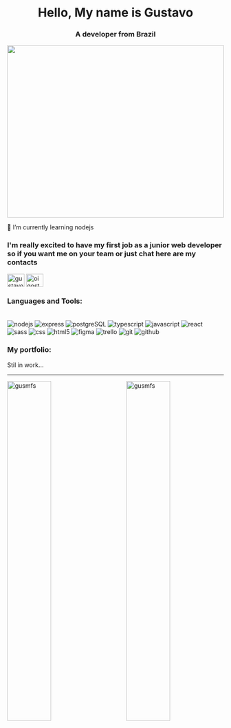 <h1 align="center">Hello, My name is Gustavo</h1>
<h3 align="center">A developer from Brazil</h3>

<img width="100%" height="400" src="https://wallpaperaccess.com/download/lofi-gif-2471364" alt="">

🌱 I’m currently learning nodejs

<h3>I'm really excited to have my first job as a junior web developer so if you want me on your team or just chat here are my contacts</h3>
<p align="left">


<a href="https://www.linkedin.com/in/gustavo-medeiros-abb64a26b/" target="blank"><img align="center" src="https://raw.githubusercontent.com/rahuldkjain/github-profile-readme-generator/master/src/images/icons/Social/linked-in-alt.svg" alt="gustavo-medeiros-abb64a26b" height="30" width="40" /></a>
<a href="https://www.instagram.com/oigostavo/" target="blank"><img align="center" src="https://raw.githubusercontent.com/rahuldkjain/github-profile-readme-generator/master/src/images/icons/Social/instagram.svg" alt="oigostavo" height="30" width="40" /></a>
</p>
<h3 align="left">Languages and Tools:</h3>
<div style="display: flex gap="16px"><br/>
 <img align="center" alt="nodejs" src="https://img.shields.io/badge/Node.js-339933.svg?style=for-the-badge&logo=nodedotjs&logoColor=white"/>
 <img align="center" alt="express" src="https://img.shields.io/badge/Express-000000.svg?style=for-the-badge&logo=Express&logoColor=white"/>
 <img align="center" alt="postgreSQL" src="https://img.shields.io/badge/PostgreSQL-4169E1.svg?style=for-the-badge&logo=PostgreSQL&logoColor=white"/>
 <img align="center" alt="typescript" src="https://img.shields.io/badge/TypeScript-3178C6.svg?style=for-the-badge&logo=TypeScript&logoColor=white"/>
 <img align="center" alt="javascript" src="https://img.shields.io/badge/JavaScript-F7DF1E.svg?style=for-the-badge&logo=JavaScript&logoColor=black"/>
 <img align="center" alt="react" src="https://img.shields.io/badge/React-61DAFB.svg?style=for-the-badge&logo=React&logoColor=black"/>
 <img align="center" alt="sass" src="https://img.shields.io/badge/Sass-CC6699.svg?style=for-the-badge&logo=Sass&logoColor=white"/>
 <img align="center" alt="css" src="https://img.shields.io/badge/CSS3-1572B6.svg?style=for-the-badge&logo=CSS3&logoColor=white"/>
 <img align="center" alt="html5" src="https://img.shields.io/badge/HTML5-E34F26.svg?style=for-the-badge&logo=HTML5&logoColor=white"/>
 <img align="center" alt="figma" src="https://img.shields.io/badge/Figma-F24E1E.svg?style=for-the-badge&logo=Figma&logoColor=white"/>
 <img align="center" alt="trello" src="https://img.shields.io/badge/Trello-0052CC.svg?style=for-the-badge&logo=Trello&logoColor=white"/>
 <img align="center" alt="git" src="https://img.shields.io/badge/Git-F05032.svg?style=for-the-badge&logo=Git&logoColor=white"/>
 <img align="center" alt="github" src="https://img.shields.io/badge/GitHub-181717.svg?style=for-the-badge&logo=GitHub&logoColor=white"/>
</div>


<h3>My portfolio:</h3>
<a>Stil in work... </a>

<hr>

<img align="left" src="https://github-readme-stats.vercel.app/api?username=gusmfs&show_icons=true&locale=en" width="45%" alt="gusmfs" />
<img align="right" src="https://github-readme-streak-stats.herokuapp.com/?user=gusmfs&" width="45%" alt="gusmfs" />

